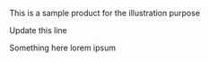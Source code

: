 This is a sample product for the illustration purpose

Update this line

Something here
lorem ipsum 
